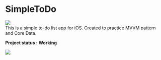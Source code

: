# SimpleToDo  
![](https://i.imgur.com/PI32pKS.png)  
This is a simple to-do list app for iOS. Created to practice MVVM pattern and Core Data.  

**Project status : Working**  

![](https://i.imgur.com/DPazsTw.png)  
